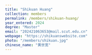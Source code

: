 ```yaml
---
title: "Shikuan Huang"
collection: members
permalink: /members/shikuan-huang/
year_entered: 2024
degree: "Master"
email: "202421063653@mail.scut.edu.cn"
webpage: "https://shikuanswebsite.com"
photo: "/members/shikuan.jpg"
chinese_name: "黄世宽"
---
```



